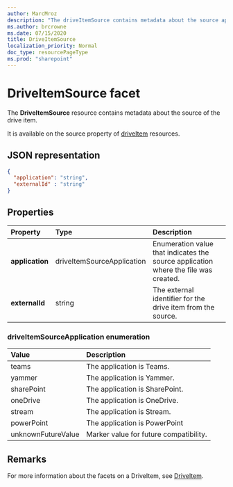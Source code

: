 ```yaml
---
author: MarcMroz
description: "The driveItemSource contains metadata about the source application that the drive item was created in."
ms.author: brcrowne
ms.date: 07/15/2020
title: DriveItemSource
localization_priority: Normal
doc_type: resourcePageType
ms.prod: "sharepoint"
---
```

# DriveItemSource facet

The **DriveItemSource** resource contains metadata about the source of the drive item.

It is available on the source property of [driveItem][item-resource] resources.

## JSON representation

<!-- {
  "blockType": "resource",
  "optionalProperties": [
    "application",
    "externalId",
  ],
  "@odata.type": "microsoft.graph.driveItemSource"
}-->

```json
{
  "application": "string",
  "externalId" : "string"
}
```

## Properties

| Property                 | Type                       | Description                                                                                      |
| :----------------------- | :------------------------  | :----------------------------------------------------------------------------------------------- |
| **application**          | driveItemSourceApplication | Enumeration value that indicates the source application where the file was created.              |
| **externalId**           | string                     | The external identifier for the drive item from the source.                                      |

### driveItemSourceApplication enumeration

| Value               | Description                                       |
|:--------------------|:--------------------------------------------------|
| teams               | The application is Teams.                         |
| yammer              | The application is Yammer.                        |
| sharePoint          | The application is SharePoint.                    |
| oneDrive            | The application is OneDrive.                      |
| stream              | The application is Stream.                        |
| powerPoint          | The application is PowerPoint                     |
| unknownFutureValue  | Marker value for future compatibility.            |

## Remarks

For more information about the facets on a DriveItem, see [DriveItem](driveitem.md).

[item-resource]: ../resources/driveitem.md

<!-- {
  "type": "#page.annotation",
  "description": "The driveItemSource facet provides information about drive item source.",
  "keywords": "driveItemSoruce,client,media info,onedrive",
  "section": "documentation",
  "tocPath": "Facets/driveItemSource"
} -->

